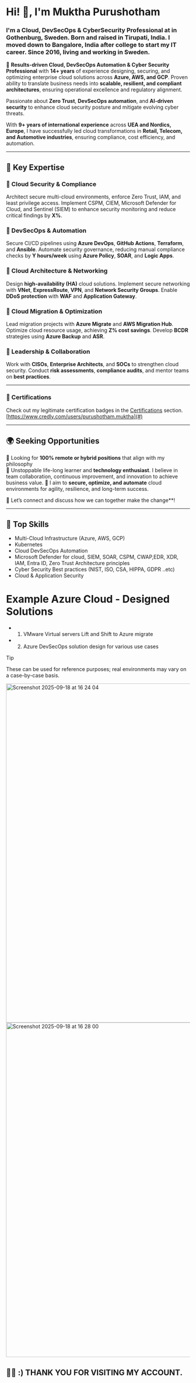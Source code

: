 # Hi! 👋, I'm Muktha Purushotham
###  I'm a Cloud, DevSecOps & CyberSecurity Professional at <XYZ company> in Gothenburg, Sweden. Born and raised in Tirupati, India. I moved down to Bangalore, India after college to start my IT career. Since 2016, living and working in Sweden.

🚀 **Results-driven Cloud, DevSecOps Automation & Cyber Security Professional** with **14+ years** of experience designing, securing, and optimizing enterprise cloud solutions across **Azure, AWS, and GCP**. Proven ability to translate business needs into **scalable, resilient, and compliant architectures**, ensuring operational excellence and regulatory alignment.

Passionate about **Zero Trust**, **DevSecOps automation**, and **AI-driven security** to enhance cloud security posture and mitigate evolving cyber threats.

With **9+ years of international experience** across **UEA and Nordics, Europe**, I have successfully led cloud transformations in **Retail, Telecom, and Automotive industries**, ensuring compliance, cost efficiency, and automation.

---

## 🔐 Key Expertise

### 🔹 Cloud Security & Compliance  
Architect secure multi-cloud environments, enforce Zero Trust, IAM, and least privilege access. Implement CSPM, CIEM, Microsoft Defender for Cloud, and Sentinel (SIEM) to enhance security monitoring and reduce critical findings by **X%**.

### 🔹 DevSecOps & Automation  
Secure CI/CD pipelines using **Azure DevOps**, **GitHub Actions**, **Terraform**, and **Ansible**. Automate security governance, reducing manual compliance checks by **Y hours/week** using **Azure Policy**, **SOAR**, and **Logic Apps**.

### 🔹 Cloud Architecture & Networking  
Design **high-availability (HA)** cloud solutions. Implement secure networking with **VNet**, **ExpressRoute**, **VPN**, and **Network Security Groups**. Enable **DDoS protection** with **WAF** and **Application Gateway**.

### 🔹 Cloud Migration & Optimization  
Lead migration projects with **Azure Migrate** and **AWS Migration Hub**. Optimize cloud resource usage, achieving **Z% cost savings**. Develop **BCDR** strategies using **Azure Backup** and **ASR**.

### 🔹 Leadership & Collaboration  
Work with **CISOs**, **Enterprise Architects**, and **SOCs** to strengthen cloud security. Conduct **risk assessments**, **compliance audits**, and mentor teams on **best practices**.

---

### 📜 Certifications  
Check out my legitimate certification badges in the [Certifications](#) section.
[https://www.credly.com/users/purushotham.muktha](#)

---

## 🌍 Seeking Opportunities

🔹 Looking for **100% remote or hybrid positions** that align with my philosophy  
🔹 Unstoppable life-long learner and **technology enthusiast**. I believe in team collaboration, continuous improvement, and innovation to achieve business value. 
🔹 I aim to **secure, optimize, and automate** cloud environments for agility, resilience, and long-term success.


💬 Let’s connect and discuss how we can together make the change**!

---

## 🔧 Top Skills
- Multi-Cloud Infrastructure (Azure, AWS, GCP)  
- Kubernetes
- Cloud DevSecOps Automation  
- Microsoft Defender for cloud, SIEM, SOAR, CSPM, CWAP,EDR, XDR, IAM, Entra ID, Zero Trust Architecture principles
- Cyber Security Best practices (NIST, ISO, CSA, HIPPA, GDPR ..etc)
- Cloud & Application Security  


# Example Azure Cloud - Designed Solutions 
 
   * 1. VMware Virtual servers Lift and Shift to Azure migrate
   * 2. Azure DevSecOps solution design for various use cases

>[!TIP]
These can be used for reference purposes; real environments may vary on a case-by-case basis.



<img width="1859" height="927" alt="Screenshot 2025-09-18 at 16 24 04" src="https://github.com/user-attachments/assets/49102bd2-bc47-4c23-bdd8-14cf0a6fe365" />

<img width="1878" height="915" alt="Screenshot 2025-09-18 at 16 28 00" src="https://github.com/user-attachments/assets/e314ee53-9555-4444-8fa1-8bcf5bec8fc7" />


## 👨‍💻 :) THANK YOU FOR VISITING MY ACCOUNT.

